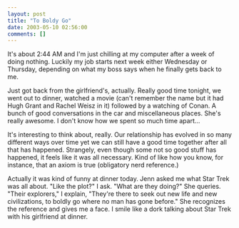 ```yaml
---
layout: post
title: "To Boldy Go"
date: 2003-05-10 02:56:00
comments: []
---
```


It's about 2:44 AM and I'm just chilling at my computer after a week of doing nothing. Luckily my job starts next week either Wednesday or Thursday, depending on what my boss says when he finally gets back to me.

<!--more-->

Just got back from the girlfriend's, actually. Really good time tonight, we went out to dinner, watched a movie (can't remember the name but it had Hugh Grant and Rachel Weisz in it) followed by a watching of Conan. A bunch of good conversations in the car and miscellaneous places. She's really awesome. I don't know how we spent so much time apart...

It's interesting to think about, really. Our relationship has evolved in so many different ways over time yet we can still have a good time together after all that has happened. Strangely, even though some not so good stuff has happened, it feels like it was all necessary. Kind of like how you know, for instance, that an axiom is true (obligatory nerd reference.)

Actually it was kind of funny at dinner today. Jenn asked me what Star Trek was all about.
"Like the plot?" I ask.
"What are they doing?" She queries.
"Their explorers," I explain, "They're there to seek out new life and new civilizations, to boldly go where no man has gone before."
She recognizes the reference and gives me a face. I smile like a dork talking about Star Trek with his girlfriend at dinner.
